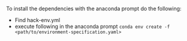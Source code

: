 To install the dependencies with the anaconda prompt do the following:
- Find hack-env.yml
- execute following in the anaconda prompt `conda env create -f <path/to/environment-specification.yaml>`

